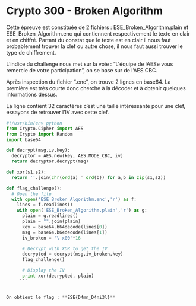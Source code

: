 # Crypto 300 - Broken Algorithm

Cette épreuve est constituée de 2 fichiers :
ESE_Broken_Algorithm.plain
et
ESE_Broken_Algorithm.enc 
qui contiennent respectivement le texte en clair et en chiffré. Partant du
constat que le texte est en clair il nous faut probablement trouver la clef ou autre chose, il nous faut aussi
trouver le type de chiffrement. 

L’indice du challenge nous met sur la voie : “L'équipe de lAESe vous
remercie de votre participation”, on se base sur de l’AES CBC. 

Après inspection du fichier “.enc”, on
trouve 2 lignes en base64. La première est très courte donc cherche à la décoder et à obtenir quelques
informations dessus.

La ligne contient 32 caractères c’est une taille intéressante pour une clef, essayons de retrouver l’IV avec
cette clef.

```python
#!/usr/bin/env python
from Crypto.Cipher import AES
from Crypto import Random
import base64

def decrypt(msg,iv,key):
  decryptor = AES.new(key, AES.MODE_CBC, iv)
  return decryptor.decrypt(msg)

def xor(s1,s2):
  return ''.join(chr(ord(a) ^ ord(b)) for a,b in zip(s1,s2))

def flag_challenge():
  # Open the file
  with open('ESE_Broken_Algorithm.enc','r') as f:
    lines = f.readlines()
    with open('ESE_Broken_Algorithm.plain','r') as g:
      plain = g.readlines()
      plain = "".join(plain)
      key = base64.b64decode(lines[0])
      msg = base64.b64decode(lines[1])
      iv_broken = '\ x00'*16

      # Decrypt with XOR to get the IV
      decrypted = decrypt(msg,iv_broken,key)
      flag_challenge()

      # Display the IV
      print xor(decrypted, plain)
     ```


On obtient le flag : **ESE{D4mn_D4ni3l}**